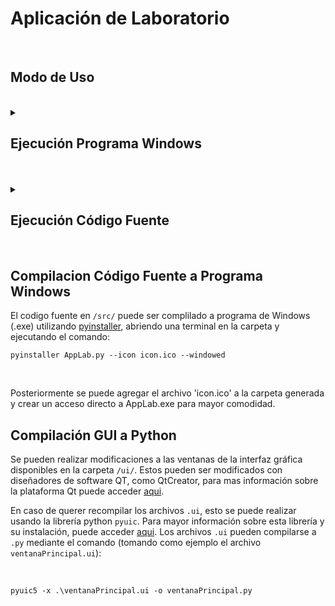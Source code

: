 # Aplicación de Laboratorio


<br>

## Modo de Uso

<br>


<details>
<summary> <h2> Ejecución Programa Windows </h2> </summary>

<br>

> ## Instalación
> 
> <br>
> 
> Para instalar el software, descargue el archivo `AppLab - Windows.zip`:
> 
> ![image](https://user-images.githubusercontent.com/83187517/177222815-e8f19e10-f6fd-4a3c-8b0a-3967ef846594.png)
> 
> <br>
> 
> Y descomprima el contenido del .zip en alguna carpeta de su elección:
> 
> ![image](https://user-images.githubusercontent.com/83187517/177222963-c8b3874b-b801-498d-af6b-d608404bce3e.png)
> 
> <br>
> 
> Una vez descomprimido, accedemos a la carpeta `AppLab` y ubicamos el archivo `AppLab.exe`. Haciendo click derecho podemos crear un acceso directo, el cual podemos ubicar en el escritorio o donde más acomode:
> 
> ![image](https://user-images.githubusercontent.com/83187517/177223171-90405739-dc9a-4f9f-b813-d7a5b8a68864.png)
> 
> <br>
> 
> Finalmente, podemos cambiar el nombre del acceso directo:
> 
> ![image](https://user-images.githubusercontent.com/83187517/177223270-46d0f4b6-b065-4814-b6a1-4c8906e3c131.png)
> 
> <br>
> 
> <br>
> 
> ## Ejecución
> 
> <br>
> 
> Para ejecutar el programa compilado para windows, una vez realizada la instalación, simplemente se puede hacer doble click sobre el acceso directo.
> 
> </details>

<br>

<br>

<details>
<summary> <h2> Ejecución Código Fuente </h2> </summary>

> 
> <br>
> 
> ## Instalación
> 
> <br>
> 
> El software puede ser ejecutado directamente utilizando python 3. En caso de no tenerlo instalado, se puede descargar [aqui](https://www.python.org/downloads/).
> 
> <br>
> 
> Primero, se debe descargar el contenido de la carpeta `/src/` de este repositorio, que contiene el código fuente de este software, a alguna carpeta en la maquina local. El archivo `.py` ejecutable es el `AppLab.py`
> 
> <br>
> 
> Antes de ejecutar, se deben instalar las dependencias. Si no cuenta con el gestor de paquetes de python (pip) instalado, puede ser instalado en sistemas operativos Windows siguiendo [esta guia](https://technetters.com/como-instalar-pip-para-python-windows/). En sistemas operativos basados en debian (como Ubuntu), se puede instalar simplemente utilizando el comando:
> 
> `sudo apt install python3-pip`
> 
> Para instalar las dependencias del software usando pip:
> 
> `pip install paramiko pymongo pyvisa numpy pandas tk pyqt5 pyqtgraph`
> 
> Para sistemas operativos basados en Debian (como Ubuntu) se debe instalar `tk` (Tkinter) por separado:
> 
> `pip install paramiko pymongo pyvisa numpy pandas pyqt5 pyqtgraph`
> 
> `sudo apt install python3-tk`
> 
> En caso de encontrarse con el error `qt.qpa.plugin: Could not load the Qt platform plugin "xcb" in "" even though it was found.` en sistemas operativos Debian, este puede > solucionarse instalando la dependencia:
> 
> `sudo apt install libxcb-xinerama0`
> 
> 
> <br/>
> 
> ## Ejecución
> 
> Finalmente, una vez instaladas las dependencias del programa, este se puede ejecutar abriendo una consola en la carpeta que contiene los archivos y utilizando el comando:
> 
> `python AppLab.py`
> 
> </details>

<br/>

## Compilacion Código Fuente a Programa Windows

El codigo fuente en `/src/` puede ser complilado a programa de Windows (.exe) utilizando [pyinstaller](https://pyinstaller.org/en/stable/), abriendo una terminal en la carpeta y ejecutando el comando:

`pyinstaller AppLab.py --icon icon.ico --windowed`

<br/>

Posteriormente se puede agregar el archivo 'icon.ico' a la carpeta generada y crear un acceso directo a AppLab.exe para mayor comodidad.

## Compilación GUI a Python

Se pueden realizar modificaciones a las ventanas de la interfaz gráfica disponibles en la carpeta `/ui/`. Estos pueden ser modificados con diseñadores de software QT, como QtCreator, para mas información sobre la plataforma Qt puede acceder [aqui](https://www.qt.io/product/development-tools). 

En caso de querer recompilar los archivos `.ui`, esto se puede realizar usando la librería python `pyuic`. Para mayor información sobre esta librería y su instalación, puede acceder [aqui](https://pypi.org/project/pyuic5-tool/). Los archivos `.ui` pueden compilarse a `.py` mediante el comando (tomando como ejemplo el archivo `ventanaPrincipal.ui`):

<br/>

`pyuic5 -x .\ventanaPrincipal.ui -o ventanaPrincipal.py`

<br/>

